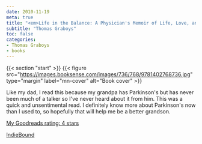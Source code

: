 ```yaml
---
date: 2010-11-19
meta: true
title: "<em>Life in the Balance: A Physician's Memoir of Life, Love, and Loss with Parkinson's Disease and Dementia</em>"
subtitle: "Thomas Graboys"
toc: false
categories:
- Thomas Graboys
- books
---
```


{{< section "start" >}}
{{< figure src="https://images.booksense.com/images/736/768/9781402768736.jpg" type="margin" label="mn-cover" alt="Book cover" >}}

Like my dad, I read this because my grandpa has Parkinson's but has never been much of a talker so I've never heard about it from him. This was a quick and unsentimental read. I definitely know more about Parkinson's now than I used to, so hopefully that will help me be a better grandson.

[My Goodreads rating: 4 stars](https://www.goodreads.com/review/show/131122042)  

[IndieBound](https://www.indiebound.org/book/9781402768736)
